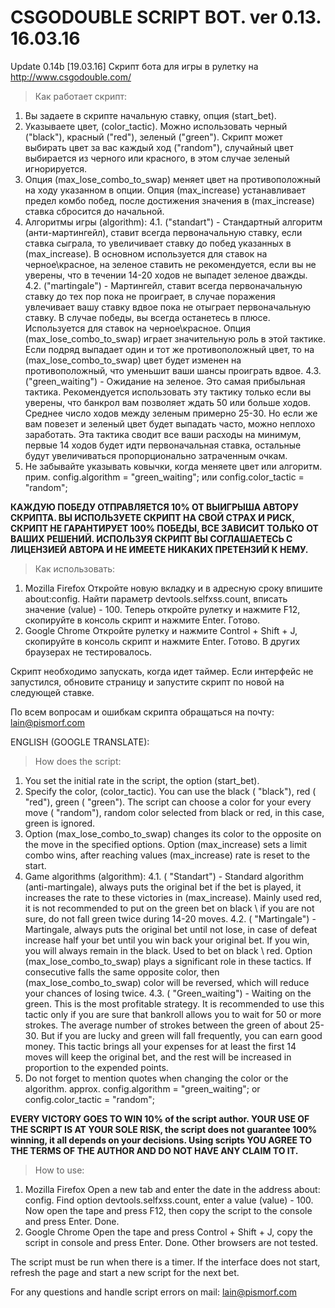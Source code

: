 # CSGODOUBLE SCRIPT BOT. ver 0.13. 16.03.16 
Update 0.14b [19.03.16]
Скрипт бота для игры в рулетку на http://www.csgodouble.com/

>Как работает скрипт:

1. Вы задаете в скрипте начальную ставку, опция (start_bet).
2. Указываете цвет, (color_tactic). Можно использовать черный ("black"), красный ("red"), зеленый ("green"). Скрипт может выбирать цвет за вас каждый ход ("random"), случайный цвет выбирается из черного или красного, в этом случае зеленый игнорируется.
3. Опция (max_lose_combo_to_swap) меняет цвет на противоположный на ходу указанном в опции. Опция (max_increase) устанавливает предел комбо побед, после достижения значения в (max_increase) ставка сбросится до начальной.
4. Алгоритмы игры (algorithm):
4.1. ("standart") -  Стандартный алгоритм (анти-мартингейл), ставит всегда первоначальную ставку, если ставка сыграла, то увеличивает ставку до побед указанных в (max_increase). В основном используется для ставок на черное\красное, на зеленое ставить не рекомендуется, если вы не уверены, что в течении 14-20 ходов не выпадет зеленое дважды.
4.2. ("martingale") - Мартингейл, ставит всегда первоначальную ставку до тех пор пока не проиграет, в случае поражения увлечивает вашу ставку вдвое пока не отыграет первоначальную ставку. В случае победы, вы всегда останетесь в плюсе. Используется для ставок на черное\красное. Опция (max_lose_combo_to_swap) играет значительную роль в этой тактике. Если подряд выпадает один и тот же противоположный цвет, то на (max_lose_combo_to_swap) цвет будет изменен на противоположный, что уменьшит ваши шансы проиграть вдвое.
4.3. ("green_waiting") - Ожидание на зеленое. Это самая прибыльная тактика. Рекомендуется использовать эту тактику только если вы уверены, что банкрол вам позволяет ждать 50 или больше ходов. Среднее число ходов между зеленым примерно 25-30. Но если же вам повезет и зеленый цвет будет выпадать часто, можно неплохо заработать. Эта тактика сводит все ваши расходы на минимум, первые 14 ходов будет идти первоначальная ставка, остальные будут увеличиваться пропорционально затраченным очкам.
5. Не забывайте указывать ковычки, когда меняете цвет или алгоритм. прим. config.algorithm = "green_waiting"; или config.color_tactic = "random"; 

**КАЖДУЮ ПОБЕДУ ОТПРАВЛЯЕТСЯ 10% ОТ ВЫИГРЫША АВТОРУ СКРИПТА. ВЫ ИСПОЛЬЗУЕТЕ СКРИПТ НА СВОЙ СТРАХ И РИСК, СКРИПТ НЕ ГАРАНТИРУЕТ 100% ПОБЕДЫ, ВСЕ ЗАВИСИТ ТОЛЬКО ОТ ВАШИХ РЕШЕНИЙ. ИСПОЛЬЗУЯ СКРИПТ ВЫ СОГЛАШАЕТЕСЬ С ЛИЦЕНЗИЕЙ АВТОРА И НЕ ИМЕЕТЕ НИКАКИХ ПРЕТЕНЗИЙ К НЕМУ.**

> Как использовать:

1. Mozilla Firefox
Откройте новую вкладку и в адресную сроку впишите about:config. Найти параметр devtools.selfxss.count, вписать значение (value) - 100.
Теперь откройте рулетку и нажмите F12, скопируйте в консоль скрипт и нажмите Enter. Готово.
2. Google Chrome
Откройте рулетку и нажмите Control + Shift + J, скопируйте в консоль скрипт и нажмите Enter. Готово.
В других браузерах не тестировалось.

Cкрипт необходимо запускать, когда идет таймер. Если интерфейс не запустился, обновите страницу и запустите скрипт по новой на следующей ставке. 

По всем вопросам и ошибкам скрипта обращаться на почту: lain@pismorf.com

ENGLISH (GOOGLE TRANSLATE):
> How does the script:

1. You set the initial rate in the script, the option (start_bet).
2. Specify the color, (color_tactic). You can use the black ( "black"), red ( "red"), green ( "green"). The script can choose a color for your every move ( "random"), random color selected from black or red, in this case, green is ignored.
3. Option (max_lose_combo_to_swap) changes its color to the opposite on the move in the specified options. Option (max_increase) sets a limit combo wins, after reaching values ​​(max_increase) rate is reset to the start.
4. Game algorithms (algorithm):
4.1. ( "Standart") - Standard algorithm (anti-martingale), always puts the original bet if the bet is played, it increases the rate to these victories in (max_increase). Mainly used red, it is not recommended to put on the green bet on black \ if you are not sure, do not fall green twice during 14-20 moves.
4.2. ( "Martingale") - Martingale, always puts the original bet until not lose, in case of defeat increase half your bet until you win back your original bet. If you win, you will always remain in the black. Used to bet on black \ red. Option (max_lose_combo_to_swap) plays a significant role in these tactics. If consecutive falls the same opposite color, then (max_lose_combo_to_swap) color will be reversed, which will reduce your chances of losing twice.
4.3. ( "Green_waiting") - Waiting on the green. This is the most profitable strategy. It is recommended to use this tactic only if you are sure that bankroll allows you to wait for 50 or more strokes. The average number of strokes between the green of about 25-30. But if you are lucky and green will fall frequently, you can earn good money. This tactic brings all your expenses for at least the first 14 moves will keep the original bet, and the rest will be increased in proportion to the expended points.
5. Do not forget to mention quotes when changing the color or the algorithm. approx. config.algorithm = "green_waiting"; or config.color_tactic = "random";

**EVERY VICTORY GOES TO WIN 10% of the script author. YOUR USE OF THE SCRIPT IS AT YOUR SOLE RISK, the script does not guarantee 100% winning, it all depends on your decisions. Using scripts YOU AGREE TO THE TERMS OF THE AUTHOR AND DO NOT HAVE ANY CLAIM TO IT.**

> How to use:

1. Mozilla Firefox
Open a new tab and enter the date in the address about: config. Find option devtools.selfxss.count, enter a value (value) - 100.
Now open the tape and press F12, then copy the script to the console and press Enter. Done.
2. Google Chrome
Open the tape and press Control + Shift + J, copy the script in console and press Enter. Done.
Other browsers are not tested.

The script must be run when there is a timer. If the interface does not start, refresh the page and start a new script for the next bet. 

For any questions and handle script errors on mail: lain@pismorf.com
